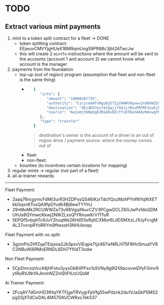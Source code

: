 # TODO

## Extract various mint payments
1. mint to a token split contract for a fleet -> DONE
   - token splitting contract: EEjwuvCMVYjgHUeX1BM9qmUog59Pft88c3jbt2ATwcJw
   - this will create 2 `mintTo` instructions where the amount will be sent to the accounts (account 1 and account 2)
     we cannot know what account is the manager
2. payments from the foundation
   - top-up (out of region) program (assumption that fleet and non-fleet is the same thing)
     - ```bash
          {
             "info": {
                "amount": "19808387735",
                "authority": "CzcjceA4TvMguDjE7ZyZ4HWV9qxwv2ndHVHZSSeythfp",
                "destination": "9Ez4DVJxv74sGpjjYXAJjrMsuFRFRF3su6jkXwzSF6TP",
                "source": "AwjomjhbNqkgEZN1ADvbEcTYsDfBuX4AKzNmxwgtKvxM"
             },
             "type": "transfer"
          }
       ```
         > destination's owner is the account of a driver in an out of region drive / payment
         > source: where the money comes out of
     - fleet:
     - non-fleet:
   - bounties (to incentives certain locations for mapping)
3. regular mints -> regular (not part of a fleet)
4. all ai-trainer rewards

----------
Fleet Payment:
- 2aaq76rcgymcFdMt3urR3HZDPxsQS46iKzrTdcYQxzMzhPYnfNYq9tXETkkGqxn6TosQA9fpD1vd64Bj6ewTYYHJ
- 29nMoMk2RCUWWZe73vR8Vgqif4uvCZV3PCgwDCLZ6GJwPxfdoQDMUHJs8QYmwcKkwj2NWZLxsQfYRnuwKrV1TfuR
- 5EPQfSvbqhTc9JuY2huqWe26Hd51isfbjitCXMor6LdDSMXzLJ1UyFcrgMAL37vxnpRYoR6Ym9fhessH3NHUknqq

Fleet Payment with no split:
- 3gzmPixZHfZqaTEsjsoa2Jb3psvViEqpe7tjz467wNRLH75F8HvSmuaYV8C3NBuWi8RMoERNDL6DH7YfiidT3odw

Non Fleet Payment:
- 5CpDmrzqVccA8jHFotu3yysGbB4PFsv1s5VNy8g9Q1i9acovwiDfyFGmv9ytRuRVJNrfAJknmNZZniShFtUzUQsM

Ai Trainer Payment:
- 2FcqAY7dGmHD3fHqYKTFjgeTRVygrFpVfg55wPdznk2du1VJaQkP5MS2pgSSjXTdCsiDAL4MS7DAUCWRxc7ekS37